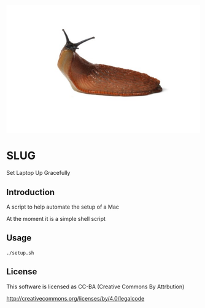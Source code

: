 ![alt tag](https://raw.githubusercontent.com/lateralblast/slug/master/slug.jpg)

SLUG
====

Set Laptop Up Gracefully

Introduction
------------

A script to help automate the setup of a Mac

At the moment it is a simple shell script

Usage
-----

```
./setup.sh
```

License
-------

This software is licensed as CC-BA (Creative Commons By Attrbution)

http://creativecommons.org/licenses/by/4.0/legalcode

